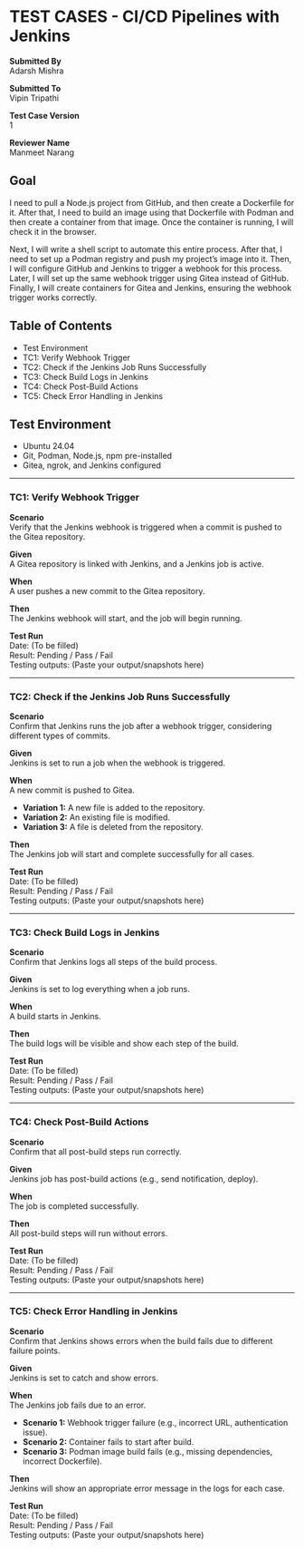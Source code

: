# TEST CASES - CI/CD Pipelines with Jenkins

**Submitted By**  
Adarsh Mishra

**Submitted To**  
Vipin Tripathi

**Test Case Version**  
1

**Reviewer Name**  
Manmeet Narang

## Goal
I need to pull a Node.js project from GitHub, and then create a Dockerfile for it. After that, I need to build an image using that Dockerfile with Podman and then create a container from that image. Once the container is running, I will check it in the browser.

Next, I will write a shell script to automate this entire process. After that, I need to set up a Podman registry and push my project’s image into it. Then, I will configure GitHub and Jenkins to trigger a webhook for this process. Later, I will set up the same webhook trigger using Gitea instead of GitHub. Finally, I will create containers for Gitea and Jenkins, ensuring the webhook trigger works correctly.

## Table of Contents
- Test Environment
- TC1: Verify Webhook Trigger
- TC2: Check if the Jenkins Job Runs Successfully
- TC3: Check Build Logs in Jenkins
- TC4: Check Post-Build Actions
- TC5: Check Error Handling in Jenkins

## Test Environment
- Ubuntu 24.04
- Git, Podman, Node.js, npm pre-installed
- Gitea, ngrok, and Jenkins configured

---

### TC1: Verify Webhook Trigger

**Scenario**  
Verify that the Jenkins webhook is triggered when a commit is pushed to the Gitea repository.

**Given**  
A Gitea repository is linked with Jenkins, and a Jenkins job is active.

**When**  
A user pushes a new commit to the Gitea repository.

**Then**  
The Jenkins webhook will start, and the job will begin running.

**Test Run**  
Date: (To be filled)  
Result: Pending / Pass / Fail  
Testing outputs: (Paste your output/snapshots here)

---

### TC2: Check if the Jenkins Job Runs Successfully

**Scenario**  
Confirm that Jenkins runs the job after a webhook trigger, considering different types of commits.

**Given**  
Jenkins is set to run a job when the webhook is triggered.

**When**  
A new commit is pushed to Gitea.

- **Variation 1:** A new file is added to the repository.
- **Variation 2:** An existing file is modified.
- **Variation 3:** A file is deleted from the repository.

**Then**  
The Jenkins job will start and complete successfully for all cases.

**Test Run**  
Date: (To be filled)  
Result: Pending / Pass / Fail  
Testing outputs: (Paste your output/snapshots here)

---

### TC3: Check Build Logs in Jenkins

**Scenario**  
Confirm that Jenkins logs all steps of the build process.

**Given**  
Jenkins is set to log everything when a job runs.

**When**  
A build starts in Jenkins.

**Then**  
The build logs will be visible and show each step of the build.

**Test Run**  
Date: (To be filled)  
Result: Pending / Pass / Fail  
Testing outputs: (Paste your output/snapshots here)

---

### TC4: Check Post-Build Actions

**Scenario**  
Confirm that all post-build steps run correctly.

**Given**  
Jenkins job has post-build actions (e.g., send notification, deploy).

**When**  
The job is completed successfully.

**Then**  
All post-build steps will run without errors.

**Test Run**  
Date: (To be filled)  
Result: Pending / Pass / Fail  
Testing outputs: (Paste your output/snapshots here)

---

### TC5: Check Error Handling in Jenkins

**Scenario**  
Confirm that Jenkins shows errors when the build fails due to different failure points.

**Given**  
Jenkins is set to catch and show errors.

**When**  
The Jenkins job fails due to an error.

- **Scenario 1:** Webhook trigger failure (e.g., incorrect URL, authentication issue).
- **Scenario 2:** Container fails to start after build.
- **Scenario 3:** Podman image build fails (e.g., missing dependencies, incorrect Dockerfile).

**Then**  
Jenkins will show an appropriate error message in the logs for each case.

**Test Run**  
Date: (To be filled)  
Result: Pending / Pass / Fail  
Testing outputs: (Paste your output/snapshots here)
